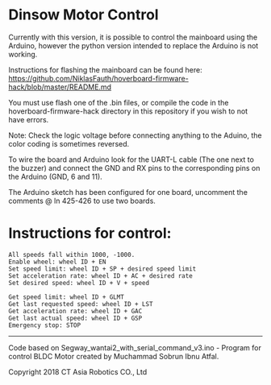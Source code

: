 # Dinsow Motor Control
Currently with this version, it is possible to control the mainboard using the Arduino, however the python version intended to replace the Arduino is not working. 

Instructions for flashing the mainboard can be found here:
https://github.com/NiklasFauth/hoverboard-firmware-hack/blob/master/README.md


You must use flash one of the .bin files, or compile the code in the hoverboard-firmware-hack directory in this repository if you wish to not have errors.

Note: Check the logic voltage before connecting anything to the Aduino, the color coding is sometimes reversed.

To wire the board and Arduino look for the UART-L cable (The one next to the buzzer) and connect the GND and RX pins to the corresponding pins on the Arduino (GND, 6 and 11).

The Arduino sketch has been configured for one board, uncomment the comments @ ln 425-426 to use two boards.

# Instructions for control:
```
All speeds fall within 1000, -1000.
Enable wheel: wheel ID + EN
Set speed limit: wheel ID + SP + desired speed limit
Set acceleration rate: wheel ID + AC + desired rate
Set desired speed: wheel ID + V + speed

Get speed limit: wheel ID + GLMT
Get last requested speed: wheel ID + LST
Get acceleration rate: wheel ID + GAC
Get last actual speed: wheel ID + GSP
Emergency stop: STOP
```
---

Code based on Segway_wantai2_with_serial_command_v3.ino - Program for control BLDC Motor created by Muchammad Sobrun Ibnu Atfal.

Copyright 2018 CT Asia Robotics CO., Ltd
